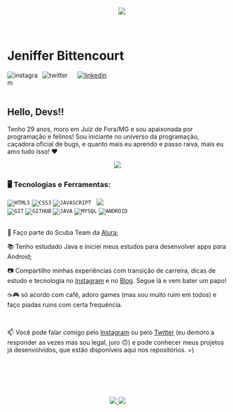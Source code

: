 <img align="right" width="250px" style="margin-top:-20px" src="https://i.ibb.co/H2Vnn9B/photo-2021-12-23-11-04-10-removebg-preview.png">

</br>
</br>

<div dsplay="inline-block">
 
 <h1 align="left">Jeniffer Bittencourt</h1>
 <a href="https://www.instagram.com/jeniblo_dev/">
    <img align="left" width="80px" src="https://i.ibb.co/qkGSp1D/instagram.png" alt="instagram" style="vertical-align:top;">
  </a> 
  <a href="https://twitter.com/jeniblo_dev">
    <img align="left" width="80px" src="https://i.ibb.co/ZcFHDpv/twitter.png" alt="twitter" style="vertical-align:top;">
  </a>
  <a href="https://www.linkedin.com/in/jeniffer-bittencourt">
    <img width="80px" src="https://i.ibb.co/RyZx12b/linkedin.png" alt="linkedin" style="vertical-align:top;">
  </a>
</div>





</br>
</br>

## Hello, Devs!!

Tenho 29 anos, moro em Juiz de Fora/MG e sou apaixonada por programação e felinos! Sou iniciante no universo da programação, caçadora oficial de bugs, e quanto mais eu aprendo e passo raiva, mais eu amo tudo isso!  ❤

<p align="center">
  <img src="https://super.abril.com.br/wp-content/uploads/2016/09/super_imggato_digitando_0.gif" width="350">
</p>

### 🖥️ Tecnologias e Ferramentas: 
<img width="300px" align="right" src="https://i.ibb.co/zbTM5w7/photo-2021-12-23-11-04-06-removebg-preview-1.png">
<code><img width="40px" src="https://cdn.jsdelivr.net/gh/devicons/devicon/icons/html5/html5-original-wordmark.svg" title = "HTML5"/></code>
<code><img width="40px" src="https://cdn.jsdelivr.net/gh/devicons/devicon/icons/css3/css3-original-wordmark.svg" title = "CSS3"/></code>
<code><img width="40px" src="https://cdn.jsdelivr.net/gh/devicons/devicon/icons/javascript/javascript-original.svg" title = "JAVASCRIPT"/></code>
<code><img width="40px" src="https://cdn.jsdelivr.net/gh/devicons/devicon/icons/git/git-original.svg" title = "GIT"/></code>
<code><img width="40px" src="https://cdn.jsdelivr.net/gh/devicons/devicon/icons/github/github-original.svg" title = "GITHUB"/></code>
<code><img width="40px" src="https://cdn.jsdelivr.net/gh/devicons/devicon/icons/java/java-original.svg" title = "JAVA"/></code>
<code><img width="40px" src="https://cdn.jsdelivr.net/gh/devicons/devicon/icons/mysql/mysql-original.svg" title = "MYSQL"/></code>
<code><img width="40px" src="https://cdn.jsdelivr.net/gh/devicons/devicon/icons/android/android-original.svg" title = "ANDROID"/></code>


</br>
</br>
<div display="inline-block">
 <p align="left">🤿 Faço parte do Scuba Team da <a href="https://www.alura.com.br/">Alura</a>;</p>
 <p align="left">📚 Tenho estudado Java e iniciei meus estudos para desenvolver apps para Android;</p>
 <p align="left">📷 Compartilho minhas experiências com transição de carreira, dicas de estudo e tecnologia no <a href="https://www.instagram.com/jeniblo_dev">Instagram</a> e no <a href="https://dev.to/jeniblo_dev">Blog</a>. Segue lá e vem bater um papo!</p>
 <p align="left">☕🎮 só acordo com café, adoro games (mas sou muito ruim em todos) e faço piadas ruins com certa frequência.</p>
</div>



</br>

📫 Você pode falar comigo pelo [Instagram](https://www.instagram.com/jeniblo_dev) ou pelo [Twitter](https://twitter.com/jeniblo_dev) (eu demoro a responder as vezes mas sou legal, juro 🙃) e pode conhecer meus projetos já desenvolvidos, que estão disponíveis aqui nos repositórios. =)

</br>

<a href="https://www.instagram.com/jeniblo_dev" target="_blank"><img align="left" alt="Instagram" width="22px" src="https://github.com/Aakarsh-B/trying-repos/blob/master/insta.svg" />
<a href="https://twitter.com/jeniblo_dev" target="_blank"><img align="left" alt="Twitter" width="22px" src="https://github.com/Aakarsh-B/trying-repos/blob/master/twitter.svg" />
<a href="https://www.linkedin.com/in/jeniffer-bittencourt" target="_blank"><img align="left" alt="LinkedIn" width="22px" src="https://github.com/Aakarsh-B/trying-repos/blob/master/linkedin.svg" />
<a href="https://dev.to/jeniblo_dev" target="_blank"><img alt="Blog" width="22px" src="https://github.com/Aakarsh-B/trying-repos/blob/master/dev-badge.svg" /></a>

##
<p align="center">
<a href="https://github.com/jeniblodev">
  <img height="180em" src="https://github-readme-stats-eight-theta.vercel.app/api?username=jeniblodev&show_icons=true&theme=algolia&include_all_commits=true&count_private=true"/>
  <img height="180em" src="https://github-readme-stats-eight-theta.vercel.app/api/top-langs/?username=jeniblodev&layout=compact&langs_count=8&theme=algolia"/>
</a>
</p>
